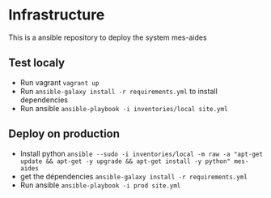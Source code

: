 Infrastructure
==============

This is a ansible repository to deploy the system mes-aides


Test localy
-----------

 * Run vagrant `vagrant up`
 * Run `ansible-galaxy install -r requirements.yml` to install dependencies
 * Run ansible `ansible-playbook -i inventories/local site.yml`



Deploy on production
--------------------

 * Install python `ansible --sudo -i inventories/local -m raw -a "apt-get update && apt-get -y upgrade && apt-get install -y python" mes-aides`
 * get the dépendencies `ansible-galaxy install -r requirements.yml`
 * Run ansible `ansible-playbook -i prod site.yml`
